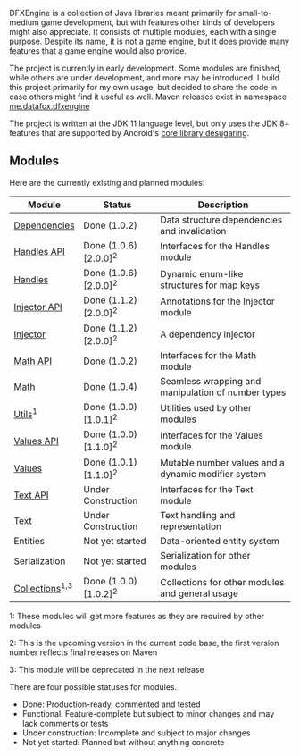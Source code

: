 DFXEngine is a collection of Java libraries meant primarily for small-to-medium game 
development, but with features other kinds of developers might also appreciate. It
consists of multiple modules, each with a single purpose. Despite its name, it is not
a game engine, but it does provide many features that a game engine would also provide.

The project is currently in early development. Some modules are finished, while others
are under development, and more may be introduced. I build this project primarily for 
my own usage, but decided to share the code in case others might find it useful as well.
Maven releases exist in namespace 
[me.datafox.dfxengine](https://central.sonatype.com/namespace/me.datafox.dfxengine)

The project is written at the JDK 11 language level, but only uses the JDK 8+ features
that are supported by Android's 
[core library desugaring](https://developer.android.com/studio/write/java8-support).

## Modules

Here are the currently existing and planned modules:

| Module                                   | Status                            | Description                                         |
|------------------------------------------|-----------------------------------|-----------------------------------------------------|
| [Dependencies](dependencies)             | Done (1.0.2)                      | Data structure dependencies and invalidation        |
| [Handles API](handles-api)               | Done (1.0.6) \[2.0.0]<sup>2</sup> | Interfaces for the Handles module                   |
| [Handles](handles)                       | Done (1.0.6) \[2.0.0]<sup>2</sup> | Dynamic enum-like structures for map keys           |
| [Injector API](injector-api)             | Done (1.1.2) \[2.0.0]<sup>2</sup> | Annotations for the Injector module                 |
| [Injector](injector)                     | Done (1.1.2) \[2.0.0]<sup>2</sup> | A dependency injector                               |
| [Math API](math-api)                     | Done (1.0.2)                      | Interfaces for the Math module                      |
| [Math](math)                             | Done (1.0.4)                      | Seamless wrapping and manipulation of number types  |
| [Utils](utils)<sup>1</sup>               | Done (1.0.0) \[1.0.1]<sup>2</sup> | Utilities used by other modules                     |
| [Values API](values-api)                 | Done (1.0.0) \[1.1.0]<sup>2</sup> | Interfaces for the Values module                    |
| [Values](values)                         | Done (1.0.1) \[1.1.0]<sup>2</sup> | Mutable number values and a dynamic modifier system |
| [Text API](text-api)                     | Under Construction                | Interfaces for the Text module                      |
| [Text](text)                             | Under Construction                | Text handling and representation                    |
| Entities                                 | Not yet started                   | Data-oriented entity system                         |
| Serialization                            | Not yet started                   | Serialization for other modules                     |
| [Collections](collections)<sup>1,3</sup> | Done (1.0.0) \[1.0.2]<sup>2</sup> | Collections for other modules and general usage     |

1: These modules will get more features as they are required by other modules

2: This is the upcoming version in the current code base, the first version number reflects final releases on Maven

3: This module will be deprecated in the next release

There are four possible statuses for modules.

 - Done: Production-ready, commented and tested
 - Functional: Feature-complete but subject to minor changes and may lack comments or tests
 - Under construction: Incomplete and subject to major changes
 - Not yet started: Planned but without anything concrete

